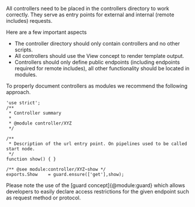 All controllers need to be placed in the controllers directory to work correctly. They serve as entry points for external and internal (remote includes) requests.

Here are a few important aspects

* The controller directory should only contain controllers and no other scripts.
* All controllers should use the View concept to render template output.
* Controllers should only define public endpoints (including endpoints required for remote includes), all other functionality should be located in modules.

To properly document controllers as modules we recommend the following approach.

```
'use strict';
/**
 * Controller summary
 *
 * @module controller/XYZ
 */
 
/**
 * Description of the url entry point. On pipelines used to be called start node.
 */
function show() { }
 
/** @see module:controller/XYZ~show */
exports.Show    = guard.ensure(['get'],show);
```

Please note the use of the [guard concept]{@module:guard} which allows developers to easily declare access restrictions for the given endpoint such as request method or protocol.